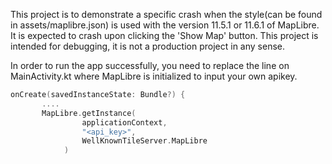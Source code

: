 This project is to demonstrate a specific crash when the style(can be found in assets/maplibre.json) is used with the version 11.5.1 or 11.6.1 of MapLibre.
It is expected to crash upon clicking the 'Show Map' button. This project is intended for debugging, it is not a production project in any sense. 

In order to run the app successfully, you need to replace the line on MainActivity.kt where MapLibre is initialized to input your own apikey.

```kotlin
onCreate(savedInstanceState: Bundle?) {
       ....
       MapLibre.getInstance(
                applicationContext,
                "<api_key>",
                WellKnownTileServer.MapLibre
            )
          
